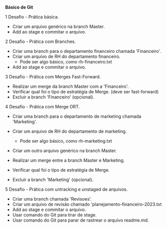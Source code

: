 **Básico de Git**

1 Desafio - Prática básica.
- Criar um arquivo genérico na branch Master.
- Add ao stage e commitar o arquivo.

2 Desafio - Prática com Branches.
- Criar uma branch para o departamento financeiro chamada 'Financeiro'.
- Criar um arquivo de RH do departamento financeiro.
    - Pode ser algo básico, como rh-financeiro.txt  
- Add ao stage e commitar o arquivo. 

3 Desafio - Prática com Merges Fast-Forward.
- Realizar um merge da branch Master com a 'Financeiro'.
- Verificar qual foi o tipo de estratégia de Merge. (deve ser fast-forward)
- Excluir a branch 'Financeiro' (opcional).

4 Desafio - Prática com Merge ORT.
- Criar uma branch para o departamento de marketing chamada 'Marketing'.
- Criar um arquivo de RH do departamento de marketing.
    - Pode ser algo básico, como rh-marketing.txt   

- Criar um outro arquivo genérico na branch Master.
- Realizar um merge entre a branch Master e Marketing.
- Verificar qual foi o tipo de estratégia de Merge.
- Excluir a branch 'Marketing' (opcional).

5 Desafio - Prática com untracking e unstaged de arquivos.
- Criar uma branch chamada 'Revisoes'.
- Criar um arquivo de revisão chamado 'planejamento-financeiro-2023.txt
- Add ao stage e commitar o arquivo.
- Usar comando do Git para tirar de stage.
- Usar comando do Git para parar de rastrear o arquivo readme.md.

